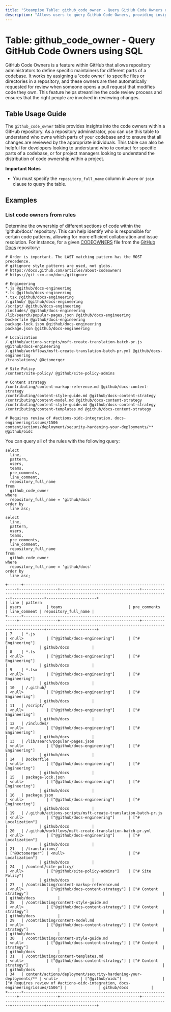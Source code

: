 ```yaml
---
title: "Steampipe Table: github_code_owner - Query GitHub Code Owners using SQL"
description: "Allows users to query GitHub Code Owners, providing insights into the users or teams that own certain code in a repository."
---
```


# Table: github_code_owner - Query GitHub Code Owners using SQL

GitHub Code Owners is a feature within GitHub that allows repository administrators to define specific maintainers for different parts of a codebase. It works by assigning a 'code owner' to specific files or directories in a repository, and these owners are then automatically requested for review when someone opens a pull request that modifies code they own. This feature helps streamline the code review process and ensures that the right people are involved in reviewing changes.

## Table Usage Guide

The `github_code_owner` table provides insights into the code owners within a GitHub repository. As a repository administrator, you can use this table to understand who owns which parts of your codebase and to ensure that all changes are reviewed by the appropriate individuals. This table can also be helpful for developers looking to understand who to contact for specific parts of a codebase, or for project managers looking to understand the distribution of code ownership within a project.

**Important Notes**
- You must specify the `repository_full_name` column in `where` or `join` clause to query the table.

## Examples

### List code owners from rules
Determine the ownership of different sections of code within the 'github/docs' repository. This can help identify who is responsible for certain code patterns, allowing for more efficient collaboration and issue resolution.
For instance, for a given [CODEOWNERS](https://github.com/github/docs/blob/main/.github/CODEOWNERS) file from the [GitHub Docs](https://github.com/github/docs) repository:

```
# Order is important. The LAST matching pattern has the MOST precedence.
# gitignore style patterns are used, not globs.
# https://docs.github.com/articles/about-codeowners
# https://git-scm.com/docs/gitignore

# Engineering
*.js @github/docs-engineering
*.ts @github/docs-engineering
*.tsx @github/docs-engineering
/.github/ @github/docs-engineering
/script/ @github/docs-engineering
/includes/ @github/docs-engineering
/lib/search/popular-pages.json @github/docs-engineering
Dockerfile @github/docs-engineering
package-lock.json @github/docs-engineering
package.json @github/docs-engineering

# Localization
/.github/actions-scripts/msft-create-translation-batch-pr.js @github/docs-engineering
/.github/workflows/msft-create-translation-batch-pr.yml @github/docs-engineering
/translations/ @Octomerger

# Site Policy
/content/site-policy/ @github/site-policy-admins

# Content strategy
/contributing/content-markup-reference.md @github/docs-content-strategy
/contributing/content-style-guide.md @github/docs-content-strategy
/contributing/content-model.md @github/docs-content-strategy
/contributing/content-style-guide.md @github/docs-content-strategy
/contributing/content-templates.md @github/docs-content-strategy

# Requires review of #actions-oidc-integration, docs-engineering/issues/1506
content/actions/deployment/security-hardening-your-deployments/** @github/oidc
```

You can query all of the rules with the following query:


```sql+postgres
select
  line,
  pattern,
  users,
  teams,
  pre_comments,
  line_comment,
  repository_full_name
from
  github_code_owner
where
  repository_full_name = 'github/docs'
order by
  line asc;
```

```sql+sqlite
select
  line,
  pattern,
  users,
  teams,
  pre_comments,
  line_comment,
  repository_full_name
from
  github_code_owner
where
  repository_full_name = 'github/docs'
order by
  line asc;
```

```
+------+-------------------------------------------------------------------+-----------------+-----------------------------------+----------------------------------------------------------------------------------+--------------+----------------------+
| line | pattern                                                           | users           | teams                             | pre_comments                                                                     | line_comment | repository_full_name |
+------+-------------------------------------------------------------------+-----------------+-----------------------------------+----------------------------------------------------------------------------------+--------------+----------------------+
| 7    | *.js                                                              | <null>          | ["@github/docs-engineering"]      | ["# Engineering"]                                                                |              | github/docs          |
| 8    | *.ts                                                              | <null>          | ["@github/docs-engineering"]      | ["# Engineering"]                                                                |              | github/docs          |
| 9    | *.tsx                                                             | <null>          | ["@github/docs-engineering"]      | ["# Engineering"]                                                                |              | github/docs          |
| 10   | /.github/                                                         | <null>          | ["@github/docs-engineering"]      | ["# Engineering"]                                                                |              | github/docs          |
| 11   | /script/                                                          | <null>          | ["@github/docs-engineering"]      | ["# Engineering"]                                                                |              | github/docs          |
| 12   | /includes/                                                        | <null>          | ["@github/docs-engineering"]      | ["# Engineering"]                                                                |              | github/docs          |
| 13   | /lib/search/popular-pages.json                                    | <null>          | ["@github/docs-engineering"]      | ["# Engineering"]                                                                |              | github/docs          |
| 14   | Dockerfile                                                        | <null>          | ["@github/docs-engineering"]      | ["# Engineering"]                                                                |              | github/docs          |
| 15   | package-lock.json                                                 | <null>          | ["@github/docs-engineering"]      | ["# Engineering"]                                                                |              | github/docs          |
| 16   | package.json                                                      | <null>          | ["@github/docs-engineering"]      | ["# Engineering"]                                                                |              | github/docs          |
| 19   | /.github/actions-scripts/msft-create-translation-batch-pr.js      | <null>          | ["@github/docs-engineering"]      | ["# Localization"]                                                               |              | github/docs          |
| 20   | /.github/workflows/msft-create-translation-batch-pr.yml           | <null>          | ["@github/docs-engineering"]      | ["# Localization"]                                                               |              | github/docs          |
| 21   | /translations/                                                    | ["@Octomerger"] | <null>                            | ["# Localization"]                                                               |              | github/docs          |
| 24   | /content/site-policy/                                             | <null>          | ["@github/site-policy-admins"]    | ["# Site Policy"]                                                                |              | github/docs          |
| 27   | /contributing/content-markup-reference.md                         | <null>          | ["@github/docs-content-strategy"] | ["# Content strategy"]                                                           |              | github/docs          |
| 28   | /contributing/content-style-guide.md                              | <null>          | ["@github/docs-content-strategy"] | ["# Content strategy"]                                                           |              | github/docs          |
| 29   | /contributing/content-model.md                                    | <null>          | ["@github/docs-content-strategy"] | ["# Content strategy"]                                                           |              | github/docs          |
| 30   | /contributing/content-style-guide.md                              | <null>          | ["@github/docs-content-strategy"] | ["# Content strategy"]                                                           |              | github/docs          |
| 31   | /contributing/content-templates.md                                | <null>          | ["@github/docs-content-strategy"] | ["# Content strategy"]                                                           |              | github/docs          |
| 34   | content/actions/deployment/security-hardening-your-deployments/** | <null>          | ["@github/oidc"]                  | ["# Requires review of #actions-oidc-integration, docs-engineering/issues/1506"] |              | github/docs          |
+------+-------------------------------------------------------------------+-----------------+-----------------------------------+----------------------------------------------------------------------------------+--------------+----------------------+
```